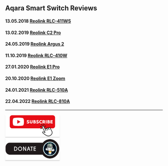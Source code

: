 ## Aqara Smart Switch Reviews

#### 13.05.2018 [Reolink RLC-411WS](https://youtu.be/uYgsDLYzmV8)    
#### 13.02.2019 [Reolink C2 Pro](https://youtu.be/nI5ZtSy6B-o)    
#### 24.05.2019 [Reolink Argus 2](https://youtu.be/D20lgXLdPLE)    
#### 11.10.2019 [Reolink RLC-410W](https://youtu.be/Fx42cKrBZDY)    
#### 27.01.2020 [Reolink E1 Pro](https://youtu.be/I2MGIisIUPs)    
#### 20.10.2020 [Reolink E1 Zoom](https://youtu.be/hdkIjeu36M8)    
#### 24.01.2021 [Reolink RLC-510A](https://youtu.be/8oazp5ajkuk)    
#### 22.04.2022 [Reolink RLC-810A](https://youtu.be/9Gw2lhghazQ)    

____
<a href="https://www.youtube.com/channel/UCcq9onYHbs6go3kDpfBoqhg?sub_confirmation=1" target="_blank"><img src="https://raw.githubusercontent.com/kvazis/library/master/img/subscribe.png" alt="Subscribe" style="height: 71px !important;width: 174px !important;box-shadow: 0px 3px 2px 0px rgba(190, 190, 190, 0.5) !important;-webkit-box-shadow: 0px 3px 2px 0px rgba(190, 190, 190, 0.5) !important;" ></a>     
<a href="http://kvazis.link/donate" target="_blank"><img src="https://raw.githubusercontent.com/kvazis/library/master/img/donate.png" alt="Donate" style="height: 71px !important;width: 174px !important;box-shadow: 0px 3px 2px 0px rgba(190, 190, 190, 0.5) !important;-webkit-box-shadow: 0px 3px 2px 0px rgba(190, 190, 190, 0.5) !important;" ></a>
